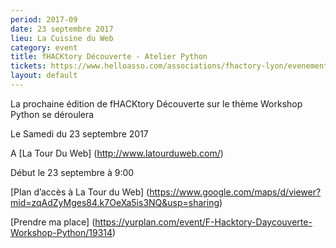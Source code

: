 ```yaml
---
period: 2017-09
date: 23 septembre 2017
lieu: La Cuisine du Web
category: event
title: fHACKtory Découverte - Atelier Python
tickets: https://www.helloasso.com/associations/fhactory-lyon/evenements/fhacktory-hackathon-octobre-2019?fbclid=IwAR3DT1k1_KrZUhR4TxSola7R6kMxzcbx_ar8E8a1Qazu2Aowef0BArvIwp8
layout: default
---
```


La prochaine édition de fHACKtory Découverte sur le thème Workshop Python se déroulera 

Le Samedi du 23 septembre 2017

A [La Tour Du Web] (http://www.latourduweb.com/)

Début le 23 septembre à 9:00

[Plan d’accès à La Tour du Web] (https://www.google.com/maps/d/viewer?mid=zqAdZyMges84.k7OeXa5is3NQ&usp=sharing)

[Prendre ma place] (https://yurplan.com/event/F-Hacktory-Daycouverte-Workshop-Python/19314)
